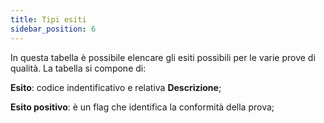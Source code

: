 ```yaml
---
title: Tipi esiti
sidebar_position: 6
---
```


In questa tabella è possibile elencare gli esiti possibili per le varie prove di qualità. La tabella si compone di:

**Esito**: codice indentificativo e relativa **Descrizione**;

**Esito positivo**: è un flag che identifica la conformità della prova;
